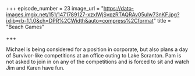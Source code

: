 +++
episode_number = 23
image_url = "https://dato-images.imgix.net/151/1471789127-xzxlWjSvpzRTAQRAv05uIw73nKF.jpg?ixlib=rb-1.1.0&ch=DPR%2CWidth&auto=compress%2Cformat"
title = "Beach Games"

+++

Michael is being considered for a position in corporate, but also plans a day of Survivor</i>-like competitions at an office outing to Lake Scranton. Pam is not asked to join in on any of the competitions and is forced to sit and watch Jim and Karen have fun.